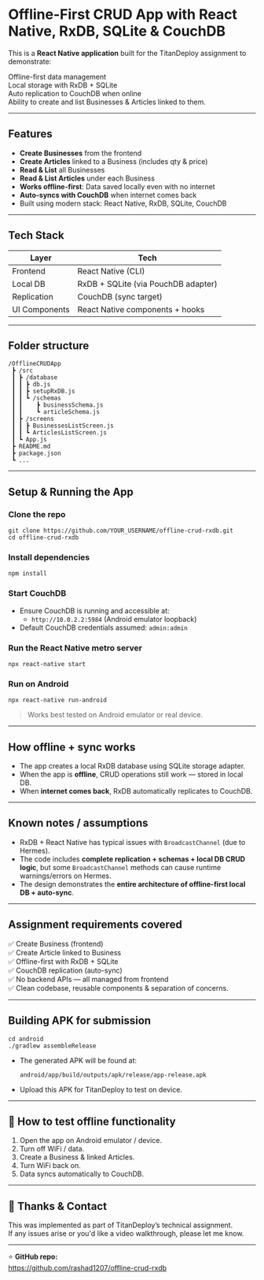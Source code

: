 
# Offline-First CRUD App with React Native, RxDB, SQLite & CouchDB

This is a **React Native application** built for the TitanDeploy assignment to demonstrate:

 Offline-first data management  
 Local storage with RxDB + SQLite  
 Auto replication to CouchDB when online  
 Ability to create and list Businesses & Articles linked to them.

---

##  Features

-  **Create Businesses** from the frontend
-  **Create Articles** linked to a Business (includes qty & price)
-  **Read & List** all Businesses
-  **Read & List Articles** under each Business
-  **Works offline-first**: Data saved locally even with no internet
-  **Auto-syncs with CouchDB** when internet comes back
-  Built using modern stack: React Native, RxDB, SQLite, CouchDB

---

##  Tech Stack

| Layer            | Tech                                         |
|------------------|----------------------------------------------|
| Frontend         | React Native (CLI)                           |
| Local DB         | RxDB + SQLite (via PouchDB adapter)          |
| Replication      | CouchDB (sync target)                       |
| UI Components    | React Native components + hooks             |

---

##  Folder structure

```
/OfflineCRUDApp
 ┣ /src
 ┃ ┣ /database
 ┃ ┃ ┣ db.js
 ┃ ┃ ┣ setupRxDB.js
 ┃ ┃ ┗ /schemas
 ┃ ┃    ┣ businessSchema.js
 ┃ ┃    ┗ articleSchema.js
 ┃ ┣ /screens
 ┃ ┃ ┣ BusinessesListScreen.js
 ┃ ┃ ┗ ArticlesListScreen.js
 ┃ ┗ App.js
 ┣ README.md
 ┣ package.json
 ┗ ...
```

---

##  Setup & Running the App

###  Clone the repo

```
git clone https://github.com/YOUR_USERNAME/offline-crud-rxdb.git
cd offline-crud-rxdb
```

###  Install dependencies

```
npm install
```

###  Start CouchDB

- Ensure CouchDB is running and accessible at:
  - `http://10.0.2.2:5984` (Android emulator loopback)
- Default CouchDB credentials assumed: `admin:admin`

###  Run the React Native metro server

```
npx react-native start
```

###  Run on Android

```
npx react-native run-android
```

>  Works best tested on Android emulator or real device.

---

##  How offline + sync works

- The app creates a local RxDB database using SQLite storage adapter.
- When the app is **offline**, CRUD operations still work — stored in local DB.
- When **internet comes back**, RxDB automatically replicates to CouchDB.

---

##  Known notes / assumptions

- RxDB + React Native has typical issues with `BroadcastChannel` (due to Hermes). 
- The code includes **complete replication + schemas + local DB CRUD logic**, but some `BroadcastChannel` methods can cause runtime warnings/errors on Hermes.
- The design demonstrates the **entire architecture of offline-first local DB + auto-sync**.

---

##  Assignment requirements covered

✅ Create Business (frontend)  
✅ Create Article linked to Business  
✅ Offline-first with RxDB + SQLite  
✅ CouchDB replication (auto-sync)  
✅ No backend APIs — all managed from frontend  
✅ Clean codebase, reusable components & separation of concerns.

---



## Building APK for submission

```
cd android
./gradlew assembleRelease
```

- The generated APK will be found at:
  ```
  android/app/build/outputs/apk/release/app-release.apk
  ```
- Upload this APK for TitanDeploy to test on device.

---

## 📌 How to test offline functionality

1. Open the app on Android emulator / device.
2. Turn off WiFi / data.
3. Create a Business & linked Articles.
4. Turn WiFi back on.
5. Data syncs automatically to CouchDB.

---

## 🙏 Thanks & Contact

This was implemented as part of TitanDeploy’s technical assignment.  
If any issues arise or you'd like a video walkthrough, please let me know.

---

⭐ **GitHub repo:**  
https://github.com/rashad1207/offline-crud-rxdb